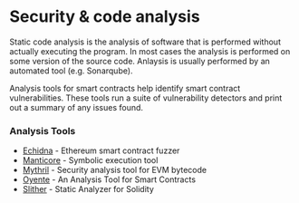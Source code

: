 # Security & code analysis 

Static code analysis is the analysis of software that is performed without actually executing the program. In most cases the analysis is performed on some version of the source code. Anlaysis is usually performed by an automated tool (e.g. Sonarqube).

Analysis tools for smart contracts help identify smart contract vulnerabilities. These tools run a suite of vulnerability detectors and print out a summary of any issues found. 

### Analysis Tools

- [Echidna](https://github.com/crytic/echidna) - Ethereum smart contract fuzzer
- [Manticore](https://github.com/trailofbits/manticore) - Symbolic execution tool
- [Mythril](https://github.com/ConsenSys/mythril) - Security analysis tool for EVM bytecode
- [Oyente](https://github.com/melonproject/oyente) - An Analysis Tool for Smart Contracts
- [Slither](https://github.com/crytic/slither) - Static Analyzer for Solidity